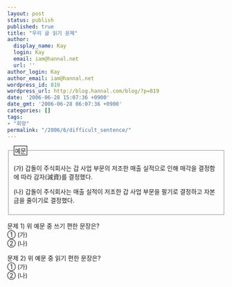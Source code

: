 ```yaml
---
layout: post
status: publish
published: true
title: "우리 글 읽기 문제"
author:
  display_name: Kay
  login: Kay
  email: iam@hannal.net
  url: ''
author_login: Kay
author_email: iam@hannal.net
wordpress_id: 819
wordpress_url: http://blog.hannal.com/blog/?p=819
date: '2006-06-28 15:07:36 +0900'
date_gmt: '2006-06-28 06:07:36 +0900'
categories: []
tags:
- "희망"
permalink: "/2006/6/difficult_sentence/"
---
```

<fieldset>
<legend style="border: 1px solid #000;">예문</legend>
<p>(가) 갑돌이 주식회사는 갑 사업 부문의 저조한 매출 실적으로 인해 매각을 결정함에 따라 감자(減資)를 결정했다.</p>
<p>(나) 갑돌이 주식회사는 매출 실적이 저조한 갑 사업 부문을 팔기로 결정하고 자본금을 줄이기로 결정했다.</fieldset>
<p>문제 1) 위 예문 중 쓰기 편한 문장은?<br />
① (가)<br />
② (나)</p>
<p>문제 2) 위 예문 중 읽기 편한 문장은?<br />
① (가)<br />
② (나)</p>
